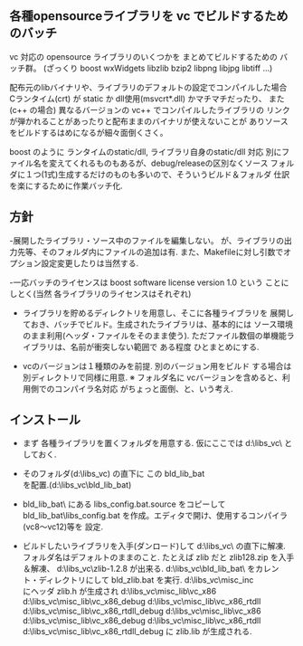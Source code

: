 ## 各種opensourceライブラリを vc でビルドするためのバッチ

vc 対応の opensource ライブラリのいくつかを まとめてビルドするための
バッチ群。
(ざっくり boost wxWidgets libzlib bzip2 libpng libjpg libtiff ...)

配布元のlibバイナリや、ライブラリのデフォルトの設定でコンパイルした場合
Cランタイム(crt) が static か dll使用(msvcrt*.dll) かマチマチだったり、
また(c++ の場合) 異なるバージョンの vc++ でコンパイルしたライブラリの
リンクが弾かれることがあったりと配布ままのバイナリが使えないことが
ありソースをビルドするはめになるが細々面倒くさく。

boost のように ランタイムのstatic/dll, ライブラリ自身のstatic/dll 対応
別にファイル名を変えてくれるものもあるが、debug/releaseの区別なくソース
フォルダに１つ(1式)生成するだけのものも多いので、そういうビルド＆フォルダ
仕訳を楽にするために作業バッチ化.


## 方針

-展開したライブラリ・ソース中のファイルを編集しない。
が、ライブラリの出力先等、そのフォルダ内にファイルの追加は有.
また、Makefileに対し引数でオプション設定変更したりは当然する.

-一応バッチのライセンスは boost software license version 1.0 という
ことにしとく(当然 各ライブラリのライセンスはそれぞれ)

- ライブラリを貯めるディレクトリを用意し、そこに各種ライブラリを
展開しておき、バッチでビルド。生成されたライブラリは、基本的には
ソース環境のまま利用(ヘッダ・ファイルをそのまま使う).
ただファイル数個の単機能ライブラリは、名前が衝突しない範囲で
ある程度 ひとまとめにする.

- vcのバージョンは１種類のみを前提. 別のバージョン用をビルド
する場合は 別ディレクトリで同様に用意.
※ フォルダ名に vcバージョンを含めると、利用側でのコンパイラ名対応
がちょっと面倒、と、いう考え.


## インストール

- まず 各種ライブラリを置くフォルダを用意する.
仮にここでは d:\libs_vc\ としておく.

- そのフォルダ(d:\libs_vc\) の直下に この
  bld_lib_bat\
を配置.(d:\libs_vc\bld_lib_bat\)

- bld_lib_bat\ にある libs_config.bat.source をコピーして
    bld_lib_bat\libs_config.bat
  を作成。エディタで開け、使用するコンパイラ(vc8～vc12)等を
  設定.

- ビルドしたいライブラリを入手(ダンロード)して
d:\libs_vc\ の直下に解凍. フォルダ名はデフォルトのままのこと.
たとえば zlib だと zlib128.zip を入手＆解凍、
d:\libs_vc\zlib-1.2.8
が出来る.
d:\libs_vc\bld_lib_bat\ をカレント・ディレクトリにして
bld_zlib.bat
を実行.
d:\libs_vc\misc_inc\
にヘッダ zlib.h が生成され
d:\libs_vc\misc_lib\vc_x86
d:\libs_vc\misc_lib\vc_x86_debug
d:\libs_vc\misc_lib\vc_x86_rtdll
d:\libs_vc\misc_lib\vc_x86_rtdll_debug
d:\libs_vc\misc_lib\vc_x86
d:\libs_vc\misc_lib\vc_x86_debug
d:\libs_vc\misc_lib\vc_x86_rtdll
d:\libs_vc\misc_lib\vc_x86_rtdll_debug
に zlib.lib が生成される.
